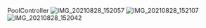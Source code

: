 PoolController
![IMG_20210828_152057](https://user-images.githubusercontent.com/14544117/151765817-bc2884a6-350f-4105-a096-d35321aa47aa.jpg)
![IMG_20210828_152107](https://user-images.githubusercontent.com/14544117/151765826-3f73bfd2-e408-4e45-ba1b-a91ad835c7f8.jpg)
![IMG_20210828_152042](https://user-images.githubusercontent.com/14544117/151765834-6d6a2e97-c863-4073-a374-6a487058d4d8.jpg)
